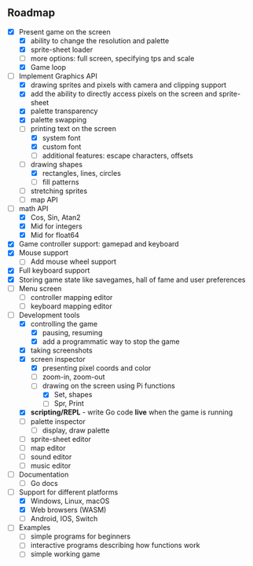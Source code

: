 ## Roadmap

* [x] Present game on the screen
    * [x] ability to change the resolution and palette
    * [x] sprite-sheet loader
    * [ ] more options: full screen, specifying tps and scale
    * [x] Game loop
* [ ] Implement Graphics API
    * [x] drawing sprites and pixels with camera and clipping support
    * [x] add the ability to directly access pixels on the screen and sprite-sheet
    * [x] palette transparency
    * [x] palette swapping
    * [ ] printing text on the screen
        * [x] system font
        * [x] custom font 
        * [ ] additional features: escape characters, offsets
    * [ ] drawing shapes
        * [x] rectangles, lines, circles
        * [ ] fill patterns
    * [ ] stretching sprites
    * [ ] map API
* [ ] math API
    * [x] Cos, Sin, Atan2
    * [x] Mid for integers
    * [x] Mid for float64
* [x] Game controller support: gamepad and keyboard
* [x] Mouse support
  * [ ] Add mouse wheel support
* [x] Full keyboard support
* [x] Storing game state like savegames, hall of fame and user preferences
* [ ] Menu screen
  * [ ] controller mapping editor
  * [ ] keyboard mapping editor 
* [ ] Development tools
    * [x] controlling the game
        * [x] pausing, resuming
        * [x] add a programmatic way to stop the game
    * [x] taking screenshots
    * [x] screen inspector
      * [x] presenting pixel coords and color
      * [ ] zoom-in, zoom-out
      * [ ] drawing on the screen using Pi functions
        * [x] Set, shapes
        * [ ] Spr, Print
    * [x] **scripting/REPL** - write Go code **live** when the game is running
    * [ ] palette inspector
      * [ ] display, draw palette
    * [ ] sprite-sheet editor
    * [ ] map editor
    * [ ] sound editor
    * [ ] music editor
* [ ] Documentation
    * [ ] Go docs
* [ ] Support for different platforms
  * [x] Windows, Linux, macOS
  * [x] Web browsers (WASM)
  * [ ] Android, IOS, Switch
* [ ] Examples
    * [ ] simple programs for beginners
    * [ ] interactive programs describing how functions work
    * [ ] simple working game
